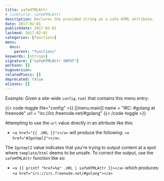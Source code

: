 ```yaml
---
title: safeHTMLAttr
# linktitle: safeHTMLAttr
description: Declares the provided string as a safe HTML attribute.
date: 2017-02-01
publishdate: 2017-02-01
lastmod: 2017-02-01
categories: [functions]
menu:
  docs:
    parent: "functions"
keywords: [strings]
signature: ["safeHTMLAttr INPUT"]
workson: []
hugoversion:
relatedfuncs: []
deprecated: false
aliases: []
---
```


Example: Given a site-wide `config.toml` that contains this menu entry:

{{< code-toggle file="config" >}}
[[menu.main]]
    name = "IRC: #golang at freenode"
    url = "irc://irc.freenode.net/#golang"
{{< /code-toggle >}}


Attempting to use the `url` value directly in an attribute like this:

- `<a href="{{ .URL }}"></a>` will produce the following: `<a href="#ZgotmplZ"></a>`.

The `ZgotmplZ` value indicates that you're trying to output content at a spot
where `template/html` deems to be unsafe. To correct the output, use the
`safeHTMLAttr` function like so:

- `<a {{ printf "href=%q" .URL | safeHTMLAttr }}></a>` which produces: `<a href="irc://irc.freenode.net/#golang"></a>`
